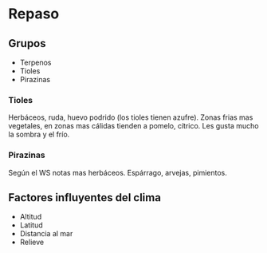 # Repaso

## Grupos
- Terpenos
- Tioles
- Pirazinas

### Tioles
Herbáceos, ruda, huevo podrido (los tioles tienen azufre). Zonas frias mas vegetales, en zonas mas cálidas tienden a pomelo, cítrico. Les gusta mucho la sombra y el frío.

### Pirazinas
Según el WS notas mas herbáceos. Espárrago, arvejas, pimientos. 

## Factores influyentes del clima
- Altitud
- Latitud
- Distancia al mar
- Relieve